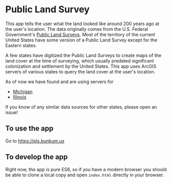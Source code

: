 # Public Land Survey

This app tells the user what the land looked like around 200 years ago at the user's location. The data originally comes from the U.S. Federal Government's [Public Land Surveys](https://en.wikipedia.org/wiki/Public_Land_Survey_System).
Most of the territory of the current United States have some version of a Public Land Survey except for the Eastern states.

A few states have digitized the Public Land Surveys to create maps of the land cover at the time of surveying, which usually predated significant colonization and settlement
by the United States. This app uses ArcGIS servers of various states to query the land cover at the user's location.

As of now we have found and are using servers for

* [Michigan](https://mnfi.anr.msu.edu/resources/vegetation-circa-1800)
* [Illinois](https://clearinghouse.isgs.illinois.edu/data/landcover/illinois-landcover-early-1800s)

If you know of any similar data sources for other states, please open an issue!

## To use the app
Go to https://pls.bunkum.us

## To develop the app
Right now, the app is pure ES6, so if you have a modern browser you should be able to clone a local copy and open `index.html` directly in your browser.
